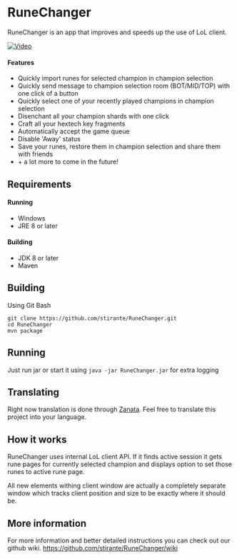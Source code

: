 # RuneChanger

RuneChanger is an app that improves and speeds up the use of LoL client.

[![Video](https://upload.wikimedia.org/wikipedia/commons/thumb/e/e1/YouTube_play_buttom_icon_%282013-2017%29.svg/200px-YouTube_play_buttom_icon_%282013-2017%29.svg.png)](https://www.youtube.com/watch?v=cTbkTanju8I)

#### Features
* Quickly import runes for selected champion in champion selection
* Quickly send message to champion selection room (BOT/MID/TOP) with one click of a button
* Quickly select one of your recently played champions in champion selection
* Disenchant all your champion shards with one click
* Craft all your hextech key fragments 
* Automatically accept the game queue
* Disable 'Away' status
* Save your runes, restore them in champion selection and share them with friends
* \+ a lot more to come in the future! 

## Requirements
#### Running
* Windows
* JRE 8 or later
#### Building
* JDK 8 or later
* Maven

## Building

Using Git Bash
```
git clone https://github.com/stirante/RuneChanger.git
cd RuneChanger
mvn package
```

## Running
Just run jar or start it using ``java -jar RuneChanger.jar`` for extra logging

## Translating
Right now translation is done through [Zanata](https://translate.zanata.org/project/view/runechanger). Feel free to translate this project into your language.

## How it works
RuneChanger uses internal LoL client API. If it finds active session it gets rune pages for currently selected champion and displays option to set those runes to active rune page.

All new elements withing client window are actually a completely separate window which tracks client position and size to be exactly where it should be.

## More information
For more information and better detailed instructions you can check out our github wiki.
https://github.com/stirante/RuneChanger/wiki

